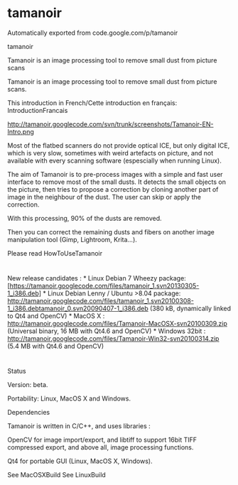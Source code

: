 # tamanoir
Automatically exported from code.google.com/p/tamanoir

tamanoir

Tamanoir is an image processing tool to remove small dust from picture scans

Tamanoir is an image processing tool to remove small dust from picture scans.

This introduction in French/Cette introduction en français: IntroductionFrancais

http://tamanoir.googlecode.com/svn/trunk/screenshots/Tamanoir-EN-Intro.png

Most of the flatbed scanners do not provide optical ICE, but only digital ICE, which is very slow, sometimes with weird artefacts on picture, and not available with every scanning software (espescially when running Linux).

The aim of Tamanoir is to pre-process images with a simple and fast user interface to remove most of the small dusts. It detects the small objects on the picture, then tries to propose a correction by cloning another part of image in the neighbour of the dust. The user can skip or apply the correction.

With this processing, 90% of the dusts are removed.

Then you can correct the remaining dusts and fibers on another image manipulation tool (Gimp, Lightroom, Krita...).

Please read HowToUseTamanoir

#
New release candidates : * Linux Debian 7 Wheezy package: [https://tamanoir.googlecode.com/files/tamanoir_1.svn20130305-1_i386.deb] * Linux Debian Lenny / Ubuntu >8.04 package: http://tamanoir.googlecode.com/files/tamanoir_1.svn20100308-1_i386.debtamanoir_0.svn20090407-1_i386.deb (380 kB, dynamically linked to Qt4 and OpenCV) * MacOS X : http://tamanoir.googlecode.com/files/Tamanoir-MacOSX-svn20100309.zip (Universal binary, 16 MB with Qt4.6 and OpenCV) * Windows 32bit : http://tamanoir.googlecode.com/files/Tamanoir-Win32-svn20100314.zip (5.4 MB with Qt4.6 and OpenCV)

#
Status

Version: beta.

Portability: Linux, MacOS X and Windows.

Dependencies

Tamanoir is written in C/C++, and uses libraries :

OpenCV for image import/export, and libtiff to support 16bit TIFF compressed export, and above all, image processing functions.

Qt4 for portable GUI (Linux, MacOS X, Windows).

See MacOSXBuild See LinuxBuild
